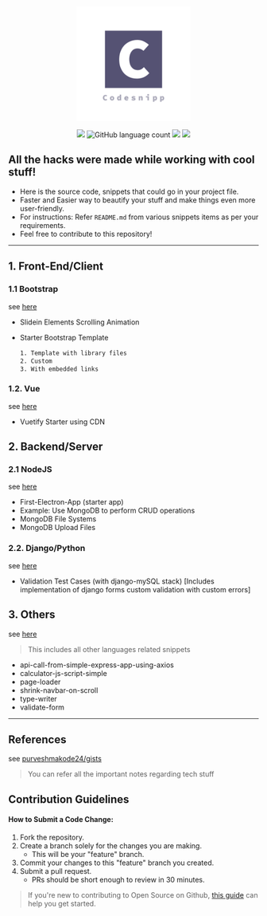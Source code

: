 <p align="center" ><a href="https://github.com/purveshmakode24/snippets" target="_blank" rel="noopener noreferrer"><img width="230" src="assets/logo/codesnipp-logo.png" alt="system monitor logo"></a></p>

<p align="center">
 <a href="https://github.com/purveshmakode24/Codesnipp"><img src="https://badges.frapsoft.com/os/v2/open-source.svg?v=103"></a> 
<img alt="GitHub language count" src="https://img.shields.io/github/languages/count/purveshmakode24/codesnipp?label=Languages">
<a href="https://github.com/purveshmakode24/Codesnipp/graphs/contributors"><img src="https://img.shields.io/github/contributors/purveshmakode24/Codesnipp?color=green"></a>
<a href="https://github.com/purveshmakode24/Codesnipp/blob/master/LICENSE"><img src="https://img.shields.io/github/license/purveshmakode24/codesnipp"></a>  
</p>  

<h2>All the hacks were made while working with cool stuff!</h2>

- Here is the source code, snippets that could go in your project file.
- Faster and Easier way to beautify your stuff and make things even more user-friendly.
- For instructions: Refer `README.md` from various snippets items as per your requirements. 
- Feel free to contribute to this repository!

---

## 1. Front-End/Client
 
### 1.1 Bootstrap

see [here](https://github.com/purveshmakode24/Codesnipp/tree/master/1.%20Frontend/1.1.%20Bootstrap)

- Slidein Elements Scrolling Animation

- Starter Bootstrap Template

      1. Template with library files
      2. Custom
      3. With embedded links

### 1.2. Vue

see [here](https://github.com/purveshmakode24/Codesnipp/tree/master/1.%20Frontend/1.2.%20Vue/Vuetify%20Starter%20using%20CDN)

- Vuetify Starter using CDN


## 2. Backend/Server

### 2.1 NodeJS

see [here](https://github.com/purveshmakode24/Codesnipp/tree/master/2.%20Backend/2.1.%20NodeJS)

* First-Electron-App (starter app)  
* Example: Use MongoDB to perform CRUD operations
* MongoDB File Systems
* MongoDB Upload Files

### 2.2. Django/Python

see [here](https://github.com/purveshmakode24/Codesnipp/tree/master/2.%20Backend/2.2.%20Django)

- Validation Test Cases (with django-mySQL stack) [Includes implementation of django forms custom validation with custom errors]


## 3. Others

see [here](https://github.com/purveshmakode24/Codesnipp/tree/master/3.%20Others)

> This includes all other languages related snippets

- api-call-from-simple-express-app-using-axios
- calculator-js-script-simple
- page-loader
- shrink-navbar-on-scroll
- type-writer
- validate-form

---

<h2>References</h2>

see [purveshmakode24/gists](https://github.com/purveshmakode24/git-inst)

> You can refer all the important notes regarding tech stuff

<h2>Contribution Guidelines</h2>

#### How to Submit a Code Change:

1) Fork the repository.
2) Create a branch solely for the changes you are making.
     - This will be your "feature" branch.
3) Commit your changes to this "feature" branch you created.
4) Submit a pull request.
     - PRs should be short enough to review in 30 minutes.
     
>If you're new to contributing to Open Source on Github, [this guide](https://guides.github.com/activities/contributing-to-open-source/) can help you get started.